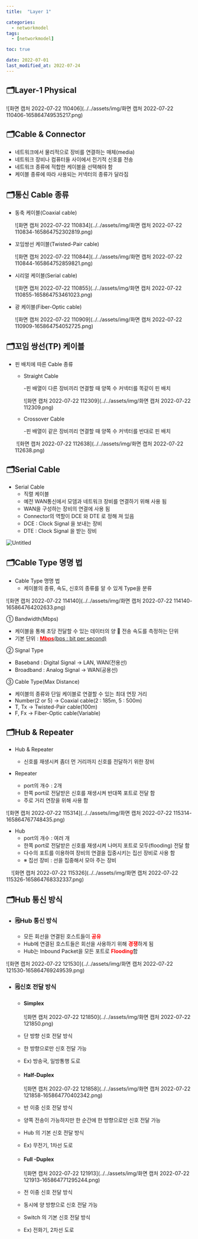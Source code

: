 ```yaml
---
title:  "Layer 1" 

categories:
  - networkmodel
tags:
  - [networkmodel]

toc: true

date: 2022-07-01
last_modified_at: 2022-07-24
---
```


## 🗂️Layer-1 Physical

![화면 캡처 2022-07-22 110406](../../assets/img/화면 캡처 2022-07-22 110406-165864749535217.png)

## 🗂️Cable & Connector

- 네트워크에서 물리적으로 장비를 연결하는 매체(media) 
- 네트워크 장비나 컴퓨터들 사이에서 전기적 신호를 전송 
- 네트워크 종류에 적합한 케이블을 선택해야 함 
- 케이블 종류에 따라 사용되는 커넥터의 종류가 달라짐



## 🗂️통신 Cable 종류

- 동축 케이블(Coaxial cable)

  ![화면 캡처 2022-07-22 110834](../../assets/img/화면 캡처 2022-07-22 110834-165864752302819.png)

- 꼬임쌍선 케이블(Twisted-Pair cable)

  ![화면 캡처 2022-07-22 110844](../../assets/img/화면 캡처 2022-07-22 110844-165864752859821.png)

- 시리얼 케이블(Serial cable)

  ![화면 캡처 2022-07-22 110855](../../assets/img/화면 캡처 2022-07-22 110855-165864753461023.png)

- 광 케이블(Fiber-Optic cable)

  ![화면 캡처 2022-07-22 110909](../../assets/img/화면 캡처 2022-07-22 110909-165864754052725.png)

## 🗂️꼬임 쌍선(TP) 케이블

- 핀 배치에 따른 Cable 종류

  - Straight Cable

    -핀 배열이 다른 장비끼리 연결할 때 양쪽 수 커넥터를 똑같이 핀 배치

    ![화면 캡처 2022-07-22 112309](../../assets/img/화면 캡처 2022-07-22 112309.png)

  - Crossover Cable

    -핀 배열이 같은 장비끼리 연결할 때 양쪽 수 커넥터를 반대로 핀 배치

    

  ​    ![화면 캡처 2022-07-22 112638](../../assets/img/화면 캡처 2022-07-22 112638.png)





## 🗂️Serial Cable



- Serial Cable 
  - 직렬 케이블 
  - 예전 WAN통신에서 모뎀과 네트워크 장비를 연결하기 위해 사용 됨 
  - WAN을 구성하는 장비의 연결에 사용 됨 
  - Connector의 역할이 DCE 와 DTE 로 정해 져 있음 
   - DCE : Clock Signal 을 보내는 장비 
    - DTE : Clock Signal 을 받는 장비

![Untitled](../../assets/img/Untitled-165864762833831.png)



## 🗂️Cable Type 명명 법

- Cable Type 명명 법 
  - 케이블의 종류, 속도, 신호의 종류를 알 수 있게 Type을 분류

![화면 캡처 2022-07-22 114140](../../assets/img/화면 캡처 2022-07-22 114140-165864764202633.png)

① Bandwidth(Mbps) 

- 케이블을 통해 초당 전달할 수 있는 데이터의 양  전송 속도를 측정하는 단위 
- 기본 단위 : <u><span style="color:red"><b>Mbps</b></span>(bps : bit per second)</u>

② Signal Type 

- Baseband : Digital Signal → LAN, WAN(전용선)
- Broadband : Analog Signal → WAN(공용선)

③ Cable Type(Max Distance) 

- 케이블의 종류와 단일 케이블로 연결할 수 있는 최대 연장 거리
- Number(2 or 5) → Coaxial cable(2 : 185m, 5 : 500m) 
- T, Tx → Twisted-Pair cable(100m) 
- F, Fx → Fiber-Optic cable(Variable)



## 🗂️Hub & Repeater



- Hub & Repeater 
  - 신호를 재생시켜 좀더 먼 거리까지 신호를 전달하기 위한 장비 

- Repeater 
  - port의 개수 : 2개 
  - 한쪽 port로 전달받은 신호를 재생시켜 반대쪽 포트로 전달 함 
  - 주로 거리 연장을 위해 사용 함 

![화면 캡처 2022-07-22 115314](../../assets/img/화면 캡처 2022-07-22 115314-165864767748435.png)

- Hub
  - port의 개수 : 여러 개 
  - 한쪽 port로 전달받은 신호를 재생시켜 나머지 포트로 모두(flooding) 전달 함 
  - 다수의 포트를 이용하여 장비의 연결을 집중시키는 집선 장비로 사용 함 
  - ※ 집선 장비 : 선을 집중해서 모아 주는 장비

 ![화면 캡처 2022-07-22 115326](../../assets/img/화면 캡처 2022-07-22 115326-165864768332337.png)

## 🗂️Hub 통신 방식

- ### 🗒️Hub 통신 방식 

  - 모든 회선을 연결된 호스트들이 <span style="color:red"><b>공유</b></span>
  - Hub에 연결된 호스트들은 회선을 사용하기 위해 <span style="color:red"><b>경쟁</b></span>하게 됨
  - Hub는 Inbound Packet을 모든 포트로 <span style="color:red"><b>Flooding</b></span>함

![화면 캡처 2022-07-22 121530](../../assets/img/화면 캡처 2022-07-22 121530-165864769249539.png)

- ### 🗒️신호 전달 방식

  - #### Simplex 

    ![화면 캡처 2022-07-22 121850](../../assets/img/화면 캡처 2022-07-22 121850.png)

   - 단 방향 신호 전달 방식

    - 한 방향으로만 신호 전달 가능

    - Ex) 방송국, 일방통행 도로

  - #### Half-Duplex

    ![화면 캡처 2022-07-22 121858](../../assets/img/화면 캡처 2022-07-22 121858-165864770402342.png)

   - 반 이중 신호 전달 방식

    - 양쪽 전송이 가능하지만 한 순간에 한 방향으로만 신호 전달 가능

    - Hub 의 기본 신호 전달 방식

    - Ex) 무전기, 1차선 도로

  - #### Full -Duplex

    ![화면 캡처 2022-07-22 121913](../../assets/img/화면 캡처 2022-07-22 121913-165864771295244.png)

   - 전 이중 신호 전달 방식 

    - 동시에 양 방향으로 신호 전달 가능 

    - Switch 의 기본 신호 전달 방식 

    - Ex) 전화기, 2차선 도로

